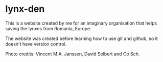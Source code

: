 # lynx-den
This is a website created by me for an imaginary organisation that helps saving the lynxes from Romania, Europe.

The website was created before learning how to use git and github, so it doesn't have version control.

Photo credits: Vincent M.A. Janssen, David Selbert and Co Sch.

